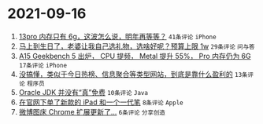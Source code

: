 # 2021-09-16

1. [13pro 内存只有 6g，这波怎么说，明年再等等？](https://www.v2ex.com/t/802169) `41条评论` `iPhone`
1. [马上到生日了，老婆让我自己选礼物，选啥好呢？预算上限 1w](https://www.v2ex.com/t/802188) `29条评论` `问与答`
1. [A15 Geekbench 5 出炉， CPU 提频， Metal 提升 55%， Pro 内存仍为 6G](https://www.v2ex.com/t/802173) `17条评论` `iPhone`
1. [没搞懂，类似于今日热榜、信息聚合等类型网站，到底是靠什么盈利的](https://www.v2ex.com/t/802194) `13条评论` `程序员`
1. [Oracle JDK 并没有“真”免费](https://www.v2ex.com/t/802200) `10条评论` `Java`
1. [在官网下单了新款的 iPad 和一个一代笔](https://www.v2ex.com/t/802180) `8条评论` `Apple`
1. [微博图床 Chrome 扩展更新了...](https://www.v2ex.com/t/802187) `6条评论` `分享创造`
